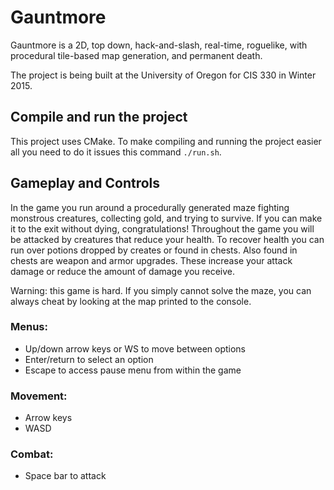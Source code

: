 # Gauntmore

Gauntmore is a 2D, top down, hack-and-slash, real-time, roguelike, with procedural tile-based map generation, and permanent death.

The project is being built at the University of Oregon for CIS 330 in Winter 2015.

## Compile and run the project

This project uses CMake. To make compiling and running the project easier all you need to do it issues this command `./run.sh`.

## Gameplay and Controls

In the game you run around a procedurally generated maze fighting monstrous creatures, collecting gold, and trying to survive. If you can make it to the exit without dying, congratulations! Throughout the game you will be attacked by creatures that reduce your health. To recover health you can run over potions dropped by creates or found in chests. Also found in chests are weapon and armor upgrades. These increase your attack damage or reduce the amount of damage you receive.

Warning: this game is hard. If you simply cannot solve the maze, you can always cheat by looking at the map printed to the console.

### Menus:
 - Up/down arrow keys or WS to move between options
 - Enter/return to select an option
 - Escape to access pause menu from within the game

### Movement:
 - Arrow keys
 - WASD

### Combat:
 - Space bar to attack
